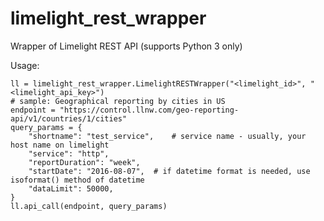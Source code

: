 # limelight_rest_wrapper
Wrapper of Limelight REST API (supports Python 3 only)

Usage:
```
ll = limelight_rest_wrapper.LimelightRESTWrapper("<limelight_id>", "<limelight_api_key>")
# sample: Geographical reporting by cities in US
endpoint = "https://control.llnw.com/geo-reporting-api/v1/countries/1/cities"    
query_params = {
    "shortname": "test_service",    # service name - usually, your host name on limelight
    "service": "http",
    "reportDuration": "week",
    "startDate": "2016-08-07",  # if datetime format is needed, use isoformat() method of datetime
    "dataLimit": 50000,
}
ll.api_call(endpoint, query_params)
```

